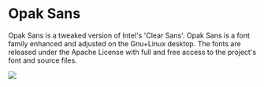 Opak Sans
============

Opak Sans is a tweaked version of Intel's 'Clear Sans'. Opak Sans is a font family enhanced and adjusted on the Gnu+Linux desktop. The fonts are released under the Apache License with full and free access to the project's font and source files.

![](https://lh6.googleusercontent.com/-D3V7y9OPyf8/Uyo6_Ew6TvI/AAAAAAAAJMQ/xcl2C1-oUW0/w2094-h236-no/opak-1.png)
